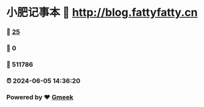 # 小肥记事本 :link: http://blog.fattyfatty.cn 
### :page_facing_up: [25](http://blog.fattyfatty.cn/tag.html) 
### :speech_balloon: 0 
### :hibiscus: 511786 
### :alarm_clock: 2024-06-05 14:36:20 
### Powered by :heart: [Gmeek](https://github.com/Meekdai/Gmeek)
